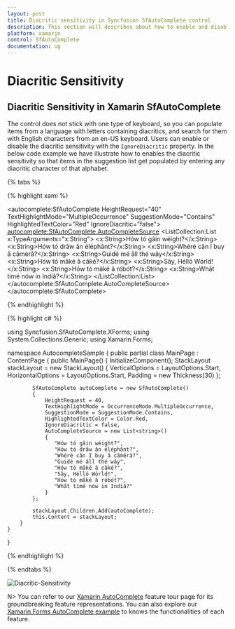 ```yaml
---
layout: post
title: Diacritic sensitivity in Syncfusion SfAutoComplete control 
description: This section will describes about how to enable and disable Diacritic sensitivity in Xamarin.Forms SfAutoComplete
platform: xamarin
control: SfAutoComplete
documentation: ug
---
```

# Diacritic Sensitivity

## Diacritic Sensitivity  in Xamarin SfAutoComplete

The control does not stick with one type of keyboard, so you can populate items from a language with letters containing diacritics, and search for them with English characters from an en-US keyboard. Users can enable or disable the diacritic sensitivity with the `IgnoreDiacritic` property. In the below code example we have illustrate how to enables the diacritic sensitivity so that items in the suggestion list get populated by entering any diacritic character of that alphabet.

{% tabs %}

{% highlight xaml %}

<?xml version="1.0" encoding="utf-8" ?>
<ContentPage xmlns="http://xamarin.com/schemas/2014/forms"
             xmlns:x="http://schemas.microsoft.com/winfx/2009/xaml"
             xmlns:autocomplete="clr-namespace:Syncfusion.SfAutoComplete.XForms;assembly=Syncfusion.SfAutoComplete.XForms"
             xmlns:ListCollection="clr-namespace:System.Collections.Generic;assembly=netstandard"
             xmlns:local="clr-namespace:AutocompleteSample"
             x:Class="AutocompleteSample.MainPage">
    <StackLayout VerticalOptions="Start" 
                 HorizontalOptions="Start" 
                 Padding="30">
        <autocomplete:SfAutoComplete HeightRequest="40" 
                                     TextHighlightMode="MultipleOccurrence" 
                                     SuggestionMode="Contains"
                                     HighlightedTextColor="Red" 
                                     IgnoreDiacritic="false">
            <autocomplete:SfAutoComplete.AutoCompleteSource>
                <ListCollection:List x:TypeArguments="x:String">
                    <x:String>Hów tó gâin wéight?</x:String>
                    <x:String>Hów tó drâw ân éléphânt?</x:String>
                    <x:String>Whéré cân I buy â câmérâ?</x:String>
                    <x:String>Guidé mé âll thé wây</x:String>
                    <x:String>Hów tó mâké â câké?</x:String>
                    <x:String>Sây, Hélló Wórld!</x:String>
                    <x:String>Hów tó mâké â róbót?</x:String>
                    <x:String>Whât timé nów in Indiâ?</x:String>
                </ListCollection:List>
            </autocomplete:SfAutoComplete.AutoCompleteSource>
        </autocomplete:SfAutoComplete>
    </StackLayout>
</ContentPage>    

{% endhighlight %}

{% highlight c# %}

using Syncfusion.SfAutoComplete.XForms;
using System.Collections.Generic;
using Xamarin.Forms;

namespace AutocompleteSample
{
    public partial class MainPage : ContentPage
    {
        public MainPage()
        {
            InitializeComponent();
            StackLayout stackLayout = new StackLayout()
            {
                VerticalOptions = LayoutOptions.Start,
                HorizontalOptions = LayoutOptions.Start,
                Padding = new Thickness(30)
            };

            SfAutoComplete autoComplete = new SfAutoComplete()
            {
                HeightRequest = 40,
                TextHighlightMode = OccurrenceMode.MultipleOccurrence,
                SuggestionMode = SuggestionMode.Contains,
                HighlightedTextColor = Color.Red,
                IgnoreDiacritic = false,
                AutoCompleteSource = new List<string>()
                {
                   "Hów tó gâin wéight?",
                   "Hów tó drâw ân éléphânt?",
                   "Whéré cân I buy â câmérâ?",
                   "Guidé mé âll thé wây",
                   "Hów tó mâké â câké?",
                   "Sây, Hélló Wórld!",
                   "Hów tó mâké â róbót?",
                   "Whât timé nów in Indiâ?"
                }
            };

            stackLayout.Children.Add(autoComplete);
            this.Content = stackLayout;
        }
    }
}

{% endhighlight %}

{% endtabs %}

![Diacritic-Sensitivity](images/Diacritic-Sensitivity/Diacritic.png)

N> You can refer to our [Xamarin AutoComplete](https://www.syncfusion.com/xamarin-ui-controls/xamarin-autocomplete) feature tour page for its groundbreaking feature representations. You can also explore our [Xamarin.Forms AutoComplete example](https://github.com/syncfusion/xamarin-demos/tree/master/Forms/AutoComplete) to knows the functionalities of each feature.